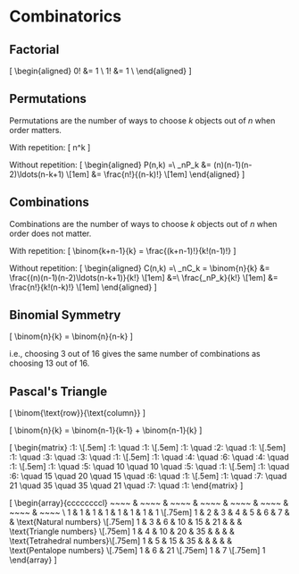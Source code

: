 # Combinatorics

## Factorial
\[
  \begin{aligned}
    0! &= 1 \\
    1! &= 1 \\
  \end{aligned}
\]

## Permutations

Permutations are the number of ways to choose $k$ objects out of $n$ when order matters.

With repetition:
\[
  n^k
\]

Without repetition:
\[
  \begin{aligned}
    P(n,k) =\ _nP_k &= (n)(n-1)(n-2)\ldots(n-k+1) \\[1em]
                    &= \frac{n!}{(n-k)!} \\[1em]
  \end{aligned}
\]

## Combinations

Combinations are the number of ways to choose $k$ objects out of $n$ when order does not matter.

With repetition:
\[
  \binom{k+n-1}{k} = \frac{(k+n-1)!}{k!(n-1)!}
\]

Without repetition:
\[
  \begin{aligned}
    C(n,k) =\ _nC_k = \binom{n}{k} &= \frac{(n)(n-1)(n-2)\ldots(n-k+1)}{k!} \\[1em]
    &=\ \frac{_nP_k}{k!} \\[1em]
    &= \frac{n!}{k!(n-k)!} \\[1em]
  \end{aligned}
\]

## Binomial Symmetry

\[
  \binom{n}{k} = \binom{n}{n-k}
\]

i.e., choosing $3$ out of $16$ gives the same number of combinations as choosing $13$ out of $16$.

## Pascal's Triangle

\[
  \binom{\text{row}}{\text{column}}
\]

\[
  \binom{n}{k} = \binom{n-1}{k-1} + \binom{n-1}{k}
\]

\[
  \begin{matrix}
                                              \:1\: \\[.5em]
                                        \:1\: \quad \:1\: \\[.5em]
                                  \:1\: \quad \:2\: \quad \:1\: \\[.5em]
                            \:1\: \quad \:3\: \quad \:3\: \quad \:1\: \\[.5em]
                      \:1\: \quad \:4\: \quad \:6\: \quad \:4\: \quad \:1\: \\[.5em]
                \:1\: \quad \:5\: \quad   10  \quad   10  \quad \:5\: \quad \:1\: \\[.5em]
          \:1\: \quad \:6\: \quad   15  \quad   20  \quad   15  \quad \:6\: \quad \:1\: \\[.5em]
    \:1\: \quad \:7\: \quad   21  \quad   35  \quad   35  \quad   21  \quad \:7\: \quad \:1\:
  \end{matrix}
\]

\[
  \begin{array}{ccccccccl}
    ~~~~ & ~~~~ & ~~~~ & ~~~~ & ~~~~ & ~~~~ & ~~~~ & ~~~~ \\
      1  &   1  &   1  &   1  &   1  &   1  &   1  &   1  \\[.75em]
      1  &   2  &   3  &   4  &   5  &   6  &   7  &      & \text{Natural numbers} \\[.75em]
      1  &   3  &   6  &  10  &  15  &  21  &      &      & \text{Triangle numbers} \\[.75em]
      1  &   4  &  10  &  20  &  35  &      &      &      & \text{Tetrahedral numbers}\\[.75em]
      1  &   5  &  15  &  35  &      &      &      &      & \text{Pentalope numbers} \\[.75em]
      1  &   6  &  21 \\[.75em]
      1  &   7 \\[.75em]
      1
  \end{array}
\]

